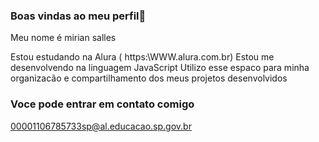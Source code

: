 ### Boas vindas ao meu perfil💜 

Meu nome é mirian salles

Estou estudando na Alura ( https:\\WWW.alura.com.br)
Estou me desenvolvendo na linguagem JavaScript 
Utilizo esse espaco para minha organizacão e compartilhamento dos meus projetos desenvolvidos 

### Voce pode entrar em contato comigo 

00001106785733sp@al.educacao.sp.gov.br
